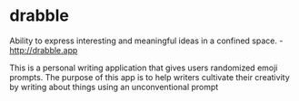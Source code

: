 # drabble
Ability to express interesting and meaningful ideas in a confined space. - http://drabble.app 

This is a personal writing application that gives users randomized emoji prompts. The purpose of this app is to help writers cultivate their creativity by writing about things using an unconventional prompt 
